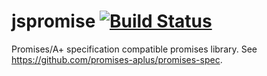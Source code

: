jspromise [![Build Status](https://secure.travis-ci.org/dfilatov/jspromise.png)](http://travis-ci.org/dfilatov/jspromise)
=========

Promises/A+ specification compatible promises library.
See https://github.com/promises-aplus/promises-spec.
